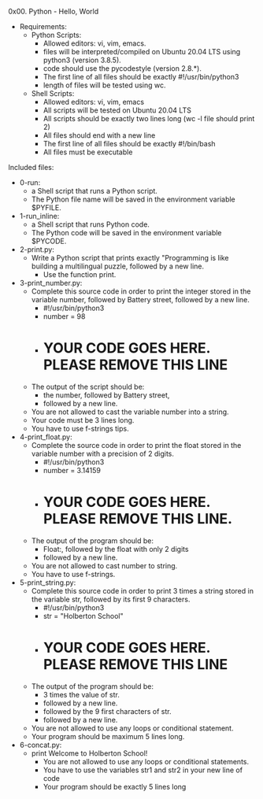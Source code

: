 0x00. Python - Hello, World

- Requirements:
  - Python Scripts:
    - Allowed editors: vi, vim, emacs.
    - files will be interpreted/compiled on Ubuntu 20.04 LTS using python3 (version 3.8.5).
    - code should use the pycodestyle (version 2.8.*).
    - The first line of all files should be exactly #!/usr/bin/python3
    - length of files will be tested using wc.
  - Shell Scripts:
    - Allowed editors: vi, vim, emacs
    - All scripts will be tested on Ubuntu 20.04 LTS
    - All scripts should be exactly two lines long (wc -l file should print 2)
    - All files should end with a new line
    - The first line of all files should be exactly #!/bin/bash
    - All files must be executable

Included files:

- 0-run:
  - a Shell script that runs a Python script.
  - The Python file name will be saved in the environment variable $PYFILE.
- 1-run_inline:
  - a Shell script that runs Python code.
  - The Python code will be saved in the environment variable $PYCODE.
- 2-print.py:
  - Write a Python script that prints exactly "Programming is like building a multilingual puzzle, followed by a new line.
    - Use the function print.
- 3-print_number.py:
  - Complete this source code in order to print the integer stored in the variable number, followed by Battery street, followed by a new line.
    - #!/usr/bin/python3
    - number = 98
    - # YOUR CODE GOES HERE. PLEASE REMOVE THIS LINE
  - The output of the script should be:
    - the number, followed by Battery street,
    - followed by a new line.
  - You are not allowed to cast the variable number into a string.
  - Your code must be 3 lines long.
  - You have to use f-strings tips.
- 4-print_float.py:
  - Complete the source code in order to print the float stored in the variable number with a precision of 2 digits.
    - #!/usr/bin/python3
    - number = 3.14159
    - # YOUR CODE GOES HERE. PLEASE REMOVE THIS LINE.
  - The output of the program should be:
    - Float:, followed by the float with only 2 digits
    - followed by a new line.
  - You are not allowed to cast number to string.
  - You have to use f-strings.
- 5-print_string.py:
  - Complete this source code in order to print 3 times a string stored in the variable str, followed by its first 9 characters.
    - #!/usr/bin/python3
    - str = "Holberton School"
    - # YOUR CODE GOES HERE. PLEASE REMOVE THIS LINE
  - The output of the program should be:
    - 3 times the value of str.
    - followed by a new line.
    - followed by the 9 first characters of str.
    - followed by a new line.
  - You are not allowed to use any loops or conditional statement.
  - Your program should be maximum 5 lines long.
- 6-concat.py:
  - print Welcome to Holberton School!
    - You are not allowed to use any loops or conditional statements.
    - You have to use the variables str1 and str2 in your new line of code
    - Your program should be exactly 5 lines long	
